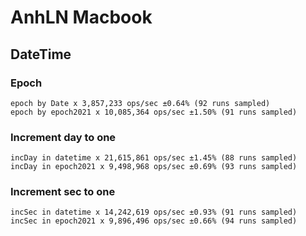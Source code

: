 # AnhLN Macbook

## DateTime

### Epoch

    epoch by Date x 3,857,233 ops/sec ±0.64% (92 runs sampled)
    epoch by epoch2021 x 10,085,364 ops/sec ±1.50% (91 runs sampled)

### Increment day to one

    incDay in datetime x 21,615,861 ops/sec ±1.45% (88 runs sampled)
    incDay in epoch2021 x 9,498,968 ops/sec ±0.69% (93 runs sampled)

### Increment sec to one

    incSec in datetime x 14,242,619 ops/sec ±0.93% (91 runs sampled)
    incSec in epoch2021 x 9,896,496 ops/sec ±0.66% (94 runs sampled)
